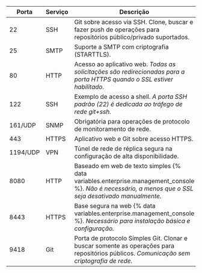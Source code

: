 | Porta    | Serviço | Descrição                                                                                                                                                   |
| -------- | ------- | ----------------------------------------------------------------------------------------------------------------------------------------------------------- |
| 22       | SSH     | Git sobre acesso via SSH. Clone, buscar e fazer push de operações para repositórios público/privado suportados.                                             |
| 25       | SMTP    | Suporte a SMTP com criptografia (STARTTLS).                                                                                                                 |
| 80       | HTTP    | Acesso ao aplicativo web. *Todas as solicitações são redirecionadas para a porta HTTPS quando o SSL estiver habilitado.*                                    |
| 122      | SSH     | Exemplo de acesso a shell. *A porta SSH padrão (22) é dedicada ao tráfego de rede git+ssh.*                                                                 |
| 161/UDP  | SNMP    | Obrigatória para operações de protocolo de monitoramento de rede.                                                                                           |
| 443      | HTTPS   | Aplicativo web e Git sobre acesso HTTPS.                                                                                                                    |
| 1194/UDP | VPN     | Túnel de rede de réplica segura na configuração de alta disponibilidade.                                                                                    |
| 8080     | HTTP    | Baseado em web de texto simples {% data variables.enterprise.management_console %}. *Não é necessário, a menos que o SSL seja desativado manualmente.* |
| 8443     | HTTPS   | Base segura na web {% data variables.enterprise.management_console %}. *Necessário para instalação básica e configuração.*                             |
| 9418     | Git     | Porta de protocolo Simples Git. Clonar e buscar somente as operações para repositórios públicos. *Comunicação sem criptografia de rede.*                    |
